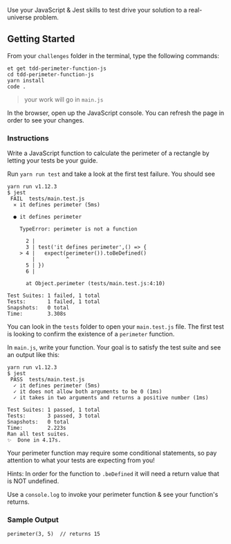 Use your JavaScript & Jest skills to test drive your solution to a real-universe problem.

## Getting Started

From your `challenges` folder in the terminal, type the following commands:

```no-highlight
et get tdd-perimeter-function-js
cd tdd-perimeter-function-js
yarn install
code .
```

> your work will go in `main.js`

In the browser, open up the JavaScript console. You can refresh the page in order to see your changes.

### Instructions

Write a JavaScript function to calculate the perimeter of a rectangle by letting your tests be your guide.

Run `yarn run test` and take a look at the first test failure. You should see

```no-highlight
yarn run v1.12.3
$ jest
 FAIL  tests/main.test.js
  ✕ it defines perimeter (5ms)

  ● it defines perimeter

    TypeError: perimeter is not a function

      2 |
      3 | test('it defines perimeter',() => {
    > 4 |   expect(perimeter()).toBeDefined()
        |          ^
      5 | })
      6 |

      at Object.perimeter (tests/main.test.js:4:10)

Test Suites: 1 failed, 1 total
Tests:       1 failed, 1 total
Snapshots:   0 total
Time:        3.308s
```

You can look in the `tests` folder to open your `main.test.js` file. The first test is looking to confirm the existence of a `perimeter` function.

In `main.js`, write your function. Your goal is to satisfy the test suite and see an output like this:

```no-highlight
yarn run v1.12.3
$ jest
 PASS  tests/main.test.js
  ✓ it defines perimeter (5ms)
  ✓ it does not allow both arguments to be 0 (1ms)
  ✓ it takes in two arguments and returns a positive number (1ms)

Test Suites: 1 passed, 1 total
Tests:       3 passed, 3 total
Snapshots:   0 total
Time:        2.223s
Ran all test suites.
✨  Done in 4.17s.
```

Your perimeter function may require some conditional statements, so pay attention to what your tests are expecting from you!

Hints: In order for the function to `.beDefined` it will need a return value that is NOT undefined.

Use a `console.log` to invoke your perimeter function & see your function's returns.

### Sample Output

```no-highlight
perimeter(3, 5)  // returns 15
```
